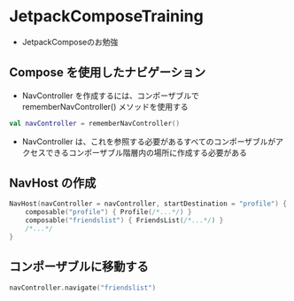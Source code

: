 # JetpackComposeTraining
- JetpackComposeのお勉強


## Compose を使用したナビゲーション 
- NavController を作成するには、コンポーザブルで rememberNavController() メソッドを使用する

```Kotlin
val navController = rememberNavController()
```

- NavController は、これを参照する必要があるすべてのコンポーザブルがアクセスできるコンポーザブル階層内の場所に作成する必要がある

## NavHost の作成
```Kotlin
NavHost(navController = navController, startDestination = "profile") {
    composable("profile") { Profile(/*...*/) }
    composable("friendslist") { FriendsList(/*...*/) }
    /*...*/
}
```

## コンポーザブルに移動する
```Kotlin
navController.navigate("friendslist")
```
